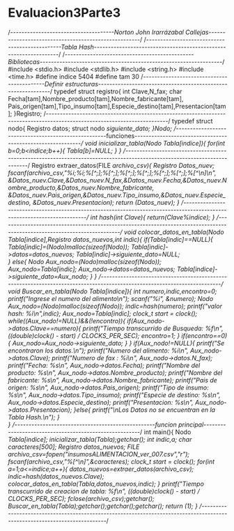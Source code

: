 # Evaluacion3Parte3
/*-------------------------------------Norton John Irarrázabal Callejas-----------------------------------------------------*/
/*-----------------------------------------------Tabla Hash-----------------------------------------------------------------*/
/*----------------------------------------------Bibliotecas-----------------------------------------------------------------*/
#include <stdio.h>
#include <stdlib.h>
#include <string.h>
#include <time.h>
#define indice 5404
#define tam 30
/*-------------------------------------------Definir estructuras-------------------------------------------------------------*/
typedef struct registro{
    int Clave,N_fax;
    char Fecha[tam],Nombre_producto[tam],Nombre_fabricante[tam],
		 Pais_origen[tam],Tipo_insumo[tam],Especie_destino[tam],Presentacion[tam];
}Registro;
/*-------------------------------------------------------------------------------------------------------------------------*/
typedef struct nodo{
    Registro datos;
    struct nodo *siguiente_dato;
}Nodo;
/*-----------------------------------------------------funciones-----------------------------------------------------------*/
void inicializar_tabla(Nodo *Tabla[indice]){
	for(int b=0;b<indice;b++){
    	Tabla[b]=NULL;
    }
}
/*-------------------------------------------------------------------------------------------------------------------------*/
Registro extraer_datos(FILE *archivo_csv){
	Registro Datos_nuev;
	fscanf(archivo_csv,"%i;%i;%[^;];%[^;];%[^;];%[^;];%[^;];%[^;];%[^\n]\n",
	&Datos_nuev.Clave,&Datos_nuev.N_fax,&Datos_nuev.Fecha,&Datos_nuev.Nombre_producto,&Datos_nuev.Nombre_fabricante,
	&Datos_nuev.Pais_origen,&Datos_nuev.Tipo_insumo,&Datos_nuev.Especie_destino,
	&Datos_nuev.Presentacion);
	return (Datos_nuev);
}
/*-------------------------------------------------------------------------------------------------------------------------*/
int hash(int Clave){
	return(Clave%indice);
}
/*-------------------------------------------------------------------------------------------------------------------------*/
void colocar_datos_en_tabla(Nodo *Tabla[indice],Registro datos_nuevos,int indic){
	if(Tabla[indic]==NULL){
		Tabla[indic]=(Nodo*)malloc(sizeof(Nodo));
		Tabla[indic]->datos=datos_nuevos;
		Tabla[indic]->siguiente_dato=NULL;	
	}
	else{
		Nodo *Aux_nodo=(Nodo*)malloc(sizeof(Nodo));
		Aux_nodo=Tabla[indic];
		Aux_nodo->datos=datos_nuevos;
		Tabla[indice]->siguiente_dato=Aux_nodo;
	}
}
/*-------------------------------------------------------------------------------------------------------------------------*/
 void Buscar_en_tabla(Nodo *Tabla[indice]){
	int numero,indic,encontro=0;
	printf("Ingrese el numero del alimento\n");
    scanf("%i", &numero);
	Nodo *Aux_nodo=(Nodo*)malloc(sizeof(Nodo));
    indic=hash(numero);
    printf("valor hash: %i\n",indic);
	Aux_nodo=Tabla[indic];
	clock_t start = clock();
    while((Aux_nodo!=NULL)&&(!encontro)){
        if(Aux_nodo->datos.Clave==numero){
            printf("Tiempo transcurrido de Busqueda: %f\n", ((double)clock() - start) / CLOCKS_PER_SEC);
            encontro=1;
        }
        if(encontro==0){
        	Aux_nodo=Aux_nodo->siguiente_dato;
		}
    }
	if(Aux_nodo!=NULL){
        printf("Se encontraron los datos.\n");
        printf("Numero del alimento: %i\n", Aux_nodo->datos.Clave);
        printf("Numero de fax : %i\n", Aux_nodo->datos.N_fax);
        printf("Fecha: %s\n", Aux_nodo->datos.Fecha);
        printf("Nombre del producto: %s\n", Aux_nodo->datos.Nombre_producto);
        printf("Nombre del fabricante: %s\n", Aux_nodo->datos.Nombre_fabricante);
        printf("Pais de origen: %s\n", Aux_nodo->datos.Pais_origen);
        printf("Tipo de insumo: %s\n", Aux_nodo->datos.Tipo_insumo);
        printf("Especie de destino: %s\n", Aux_nodo->datos.Especie_destino);
        printf("Presentacion: %s\n", Aux_nodo->datos.Presentacion);
    }else{
        printf("\nLos Datos no se encuentran en la Tabla Hash.\n");
	}	
 }
/*--------------------------------------------------funcion principal-------------------------------------------------------*/
int main(){
	Nodo *Tabla[indice];
	inicializar_tabla(Tabla);getchar();
	int indic,a;
	char caracteres[500];
	Registro datos_nuevos;
	FILE *archivo_csv=fopen("insumosALIMENTACION_ver_007.csv","r");
	fscanf(archivo_csv,"%[^\n]",&caracteres);
	clock_t start = clock();
	for(int a=1;a<=indice;a++){	
		datos_nuevos=extraer_datos(archivo_csv);
		indic=hash(datos_nuevos.Clave);
		colocar_datos_en_tabla(Tabla,datos_nuevos,indic);
	}
	printf("Tiempo transcurrido de creacion de tabla: %f\n", ((double)clock() - start) / CLOCKS_PER_SEC);
	fclose(archivo_csv);getchar();
	Buscar_en_tabla(Tabla);getchar();getchar();getchar();
	return (1);
}
/*--------------------------------------------------------------------------------------------------------------------------*/
